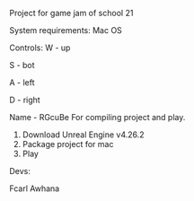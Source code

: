 Project for game jam of school 21

System requirements: Mac OS

Controls:
W  -  up

S  -  bot

A  -  left

D  -  right

Name - RGcuBe
For compiling project and play.
1. Download Unreal Engine v4.26.2
2. Package project for mac
3. Play

Devs:

Fcarl
Awhana
